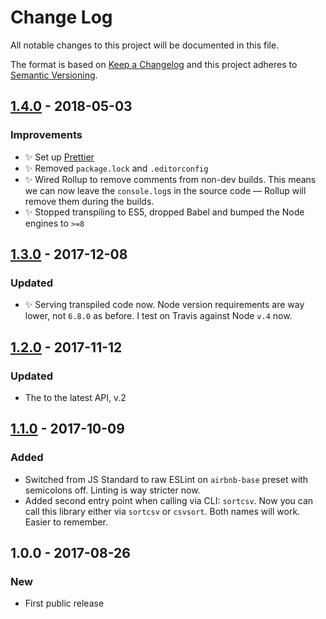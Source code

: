 # Change Log

All notable changes to this project will be documented in this file.

The format is based on [Keep a Changelog](http://keepachangelog.com/)
and this project adheres to [Semantic Versioning](http://semver.org/).

## [1.4.0] - 2018-05-03

### Improvements

* ✨ Set up [Prettier](https://prettier.io)
* ✨ Removed `package.lock` and `.editorconfig`
* ✨ Wired Rollup to remove comments from non-dev builds. This means we can now leave the `console.log`s in the source code — Rollup will remove them during the builds.
* ✨ Stopped transpiling to ES5, dropped Babel and bumped the Node engines to `>=8`

## [1.3.0] - 2017-12-08

### Updated

* ✨ Serving transpiled code now. Node version requirements are way lower, not `6.8.0` as before. I test on Travis against Node `v.4` now.

## [1.2.0] - 2017-11-12

### Updated

* The to the latest API, v.2

## [1.1.0] - 2017-10-09

### Added

* Switched from JS Standard to raw ESLint on `airbnb-base` preset with semicolons off. Linting is way stricter now.
* Added second entry point when calling via CLI: `sortcsv`. Now you can call this library either via `sortcsv` or `csvsort`. Both names will work. Easier to remember.

## 1.0.0 - 2017-08-26

### New

* First public release

[1.4.0]: https://github.com/codsen/csv-sort-cli/compare/v1.3.4...v1.4.0
[1.3.0]: https://github.com/codsen/csv-sort-cli/compare/v1.2.0...v1.3.0
[1.2.0]: https://github.com/codsen/csv-sort-cli/compare/v1.1.0...v1.2.0
[1.1.0]: https://github.com/codsen/csv-sort-cli/compare/v1.0.0...v1.1.0
